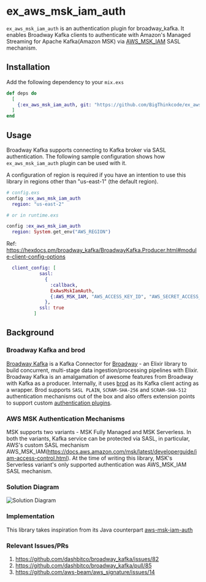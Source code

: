 # ex_aws_msk_iam_auth

`ex_aws_msk_iam_auth` is an authentication plugin for broadway_kafka. It enables Broadway Kafka clients to authenticate with Amazon's Managed Streaming for Apache Kafka(Amazon MSK) via [AWS_MSK_IAM](https://docs.aws.amazon.com/msk/latest/developerguide/iam-access-control.html) SASL mechanism.


## Installation

Add the following dependency to your `mix.exs`
```elixir
def deps do
  [
    {:ex_aws_msk_iam_auth, git: "https://github.com/BigThinkcode/ex_aws_msk_iam_auth"}
  ]
end
```

## Usage

Broadway Kafka supports connecting to Kafka broker via SASL authentication. The following sample configuration shows how `ex_aws_msk_iam_auth` plugin can be used with it.

A configuration of region is required if you have an intention to
use this library in regions other than "us-east-1" (the default region).

```elixir
# config.exs
config :ex_aws_msk_iam_auth
  region: "us-east-2"

# or in runtime.exs

config :ex_aws_msk_iam_auth
  region: System.get_env("AWS_REGION")
```

Ref: https://hexdocs.pm/broadway_kafka/BroadwayKafka.Producer.html#module-client-config-options

```elixir
  client_config: [
            sasl:
              {
                :callback, 
                ExAwsMskIamAuth, 
                {:AWS_MSK_IAM, "AWS_ACCESS_KEY_ID", "AWS_SECRET_ACCESS_KEY"}
              },
            ssl: true
          ]
```

## Background

### Broadway Kafka and brod
[Broadway Kafka](https://github.com/dashbitco/broadway_kafka) is a Kafka Connector for [Broadway](https://github.com/dashbitco/broadway) - an Elixir library to build concurrent, multi-stage data ingestion/processing pipelines with Elixir.
Broadway Kafka is an amalgamation of awesome features from Broadway with Kafka as a producer. Internally, it uses [brod](https://github.com/kafka4beam/brod) as its Kafka client acting as a wrapper. Brod supports `SASL PLAIN`, `SCRAM-SHA-256` and `SCRAM-SHA-512` authentication mechanisms out of the box and also offers extension points to support custom [authentication plugins](https://github.com/kafka4beam/brod#authentication-support). 

### AWS MSK Authentication Mechanisms
MSK supports two variants - MSK Fully Managed and MSK Serverless. In both the variants, Kafka service can be protected via SASL, in particular, AWS's custom SASL mechanism AWS_MSK_IAM(https://docs.aws.amazon.com/msk/latest/developerguide/iam-access-control.html). At the time of writing this library, MSK's Serverless variant's only supported authentication was AWS_MSK_IAM SASL mechanism.

### Solution Diagram
![Solution Diagram](solution.png)

### Implementation
This library takes inspiration from its Java counterpart [aws-msk-iam-auth](https://github.com/aws/aws-msk-iam-auth)

### Relevant Issues/PRs
1. https://github.com/dashbitco/broadway_kafka/issues/82
2. https://github.com/dashbitco/broadway_kafka/pull/85
3. https://github.com/aws-beam/aws_signature/issues/14
